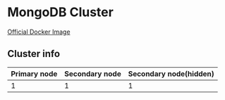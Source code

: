 # MongoDB Cluster

[Official Docker Image](https://hub.docker.com/_/mongo)

## Cluster info

|Primary node|Secondary node|Secondary node(hidden)|
|---|---|---|
|1|1|1|
